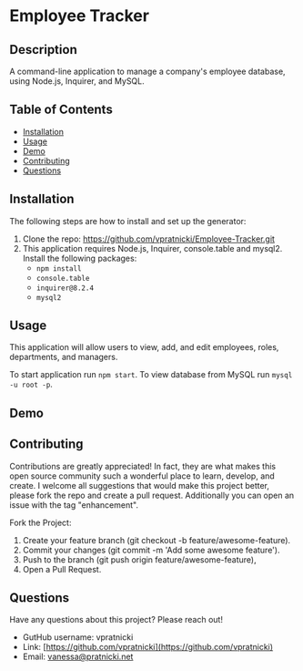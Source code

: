 # Employee Tracker

## Description

A command-line application to manage a company's employee database, using Node.js, Inquirer, and MySQL.

## Table of Contents

- [Installation](#installation)
- [Usage](#usage)
- [Demo](#demo)
- [Contributing](#contributing)
- [Questions](#questions)

## Installation
The following steps are how to install and set up the generator:
1. Clone the repo: https://github.com/vpratnicki/Employee-Tracker.git
2. This application requires Node.js, Inquirer, console.table and mysql2. Install the following packages:
    - `npm install`
    - `console.table`
    - `inquirer@8.2.4`
    - `mysql2`


## Usage

This application will allow users to view, add, and edit employees, roles, departments, and managers.

To start application run `npm start`. 
To view database from MySQL run `mysql -u root -p`.

## Demo

## Contributing 

Contributions are greatly appreciated! In fact, they are what makes this open source community such a wonderful place to learn, develop, and create. I welcome all suggestions that would make this project better, please fork the repo and create a pull request. Additionally you can open an issue with the tag "enhancement".

Fork the Project:

1. Create your feature branch (git checkout -b feature/awesome-feature).
2. Commit your changes (git commit -m 'Add some awesome feature').
3. Push to the branch (git push origin feature/awesome-feature),
4. Open a Pull Request.

## Questions

Have any questions about this project? Please reach out! 

- GutHub username: vpratnicki
- Link: [https://github.com/vpratnicki](https://github.com/vpratnicki)
- Email: vanessa@pratnicki.net